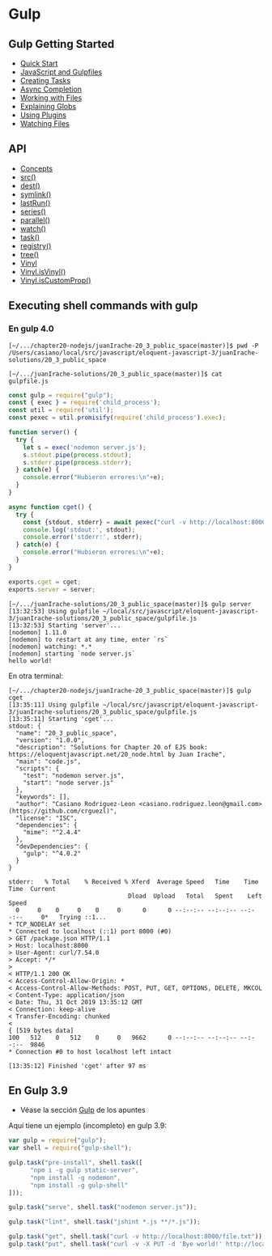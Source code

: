 # Gulp

## Gulp Getting Started

*   [Quick Start](https://gulpjs.com/docs/en/getting-started/quick-start)
*   [JavaScript and Gulpfiles](https://gulpjs.com/docs/en/getting-started/javascript-and-gulpfiles)
*   [Creating Tasks](https://gulpjs.com/docs/en/getting-started/creating-tasks)
*   [Async Completion](https://gulpjs.com/docs/en/getting-started/async-completion)
*   [Working with Files](https://gulpjs.com/docs/en/getting-started/working-with-files)
*   [Explaining Globs](https://gulpjs.com/docs/en/getting-started/explaining-globs)
*   [Using Plugins](https://gulpjs.com/docs/en/getting-started/using-plugins)
*   [Watching Files](https://gulpjs.com/docs/en/getting-started/watching-files)

## API

*   [Concepts](https://gulpjs.com/docs/en/api/concepts)
*   [src()](https://gulpjs.com/docs/en/api/src)
*   [dest()](https://gulpjs.com/docs/en/api/dest)
*   [symlink()](https://gulpjs.com/docs/en/api/symlink)
*   [lastRun()](https://gulpjs.com/docs/en/api/lastrun)
*   [series()](https://gulpjs.com/docs/en/api/series)
*   [parallel()](https://gulpjs.com/docs/en/api/parallel)
*   [watch()](https://gulpjs.com/docs/en/api/watch)
*   [task()](https://gulpjs.com/docs/en/api/task)
*   [registry()](https://gulpjs.com/docs/en/api/registry)
*   [tree()](https://gulpjs.com/docs/en/api/tree)
*   [Vinyl](https://gulpjs.com/docs/en/api/vinyl)
*   [Vinyl.isVinyl()](https://gulpjs.com/docs/en/api/vinyl-isvinyl)
*   [Vinyl.isCustomProp()](https://gulpjs.com/docs/en/api/vinyl-iscustomprop)


## Executing shell commands with gulp 

### En gulp 4.0

```
[~/.../chapter20-nodejs/juanIrache-20_3_public_space(master)]$ pwd -P
/Users/casiano/local/src/javascript/eloquent-javascript-3/juanIrache-solutions/20_3_public_space
```

```
[~/.../juanIrache-solutions/20_3_public_space(master)]$ cat gulpfile.js 
```

```js
const gulp = require("gulp");
const { exec } = require('child_process');
const util = require('util');
const pexec = util.promisify(require('child_process').exec);

function server() {
  try {
    let s = exec('nodemon server.js');
    s.stdout.pipe(process.stdout);
    s.stderr.pipe(process.stderr);
  } catch(e) {
    console.error("Hubieron errores:\n"+e);
  }
}

async function cget() {
  try {
    const {stdout, stderr} = await pexec("curl -v http://localhost:8000/package.json");
    console.log('stdout:', stdout);
    console.error('stderr:', stderr);
  } catch(e) {
    console.error("Hubieron errores:\n"+e);
  }
}

exports.cget = cget;
exports.server = server;
```

```
[~/.../juanIrache-solutions/20_3_public_space(master)]$ gulp server
[13:32:53] Using gulpfile ~/local/src/javascript/eloquent-javascript-3/juanIrache-solutions/20_3_public_space/gulpfile.js
[13:32:53] Starting 'server'...
[nodemon] 1.11.0
[nodemon] to restart at any time, enter `rs`
[nodemon] watching: *.*
[nodemon] starting `node server.js`
hello world!
```

En otra terminal:

```
[~/.../chapter20-nodejs/juanIrache-20_3_public_space(master)]$ gulp cget
[13:35:11] Using gulpfile ~/local/src/javascript/eloquent-javascript-3/juanIrache-solutions/20_3_public_space/gulpfile.js
[13:35:11] Starting 'cget'...
stdout: {
  "name": "20_3_public_space",
  "version": "1.0.0",
  "description": "Solutions for Chapter 20 of EJS book: https://eloquentjavascript.net/20_node.html by Juan Irache",
  "main": "code.js",
  "scripts": {
    "test": "nodemon server.js",
    "start": "node server.js"
  },
  "keywords": [],
  "author": "Casiano Rodriguez-Leon <casiano.rodriguez.leon@gmail.com> (https://github.com/crguezl)",
  "license": "ISC",
  "dependencies": {
    "mime": "^2.4.4"
  },
  "devDependencies": {
    "gulp": "^4.0.2"
  }
}

stderr:   % Total    % Received % Xferd  Average Speed   Time    Time     Time  Current
                                 Dload  Upload   Total   Spent    Left  Speed
  0     0    0     0    0     0      0      0 --:--:-- --:--:-- --:--:--     0*   Trying ::1...
* TCP_NODELAY set
* Connected to localhost (::1) port 8000 (#0)
> GET /package.json HTTP/1.1
> Host: localhost:8000
> User-Agent: curl/7.54.0
> Accept: */*
> 
< HTTP/1.1 200 OK
< Access-Control-Allow-Origin: *
< Access-Control-Allow-Methods: POST, PUT, GET, OPTIONS, DELETE, MKCOL
< Content-Type: application/json
< Date: Thu, 31 Oct 2019 13:35:12 GMT
< Connection: keep-alive
< Transfer-Encoding: chunked
< 
{ [519 bytes data]
100   512    0   512    0     0   9662      0 --:--:-- --:--:-- --:--:--  9846
* Connection #0 to host localhost left intact

[13:35:12] Finished 'cget' after 97 ms
```


## En Gulp 3.9

* Véase la sección [Gulp](https://casianorodriguezleon.gitbooks.io/ull-esit-1617/apuntes/gulp/) de los apuntes

Aquí tiene un ejemplo (incompleto) en gulp 3.9:

  ```js
  var gulp = require("gulp");
  var shell = require("gulp-shell");

  gulp.task("pre-install", shell.task([
        "npm i -g gulp static-server",
        "npm install -g nodemon",
        "npm install -g gulp-shell"
  ]));

  gulp.task("serve", shell.task("nodemon server.js"));

  gulp.task("lint", shell.task("jshint *.js **/*.js"));

  gulp.task("get", shell.task("curl -v http://localhost:8000/file.txt"));
  gulp.task("put", shell.task("curl -v -X PUT -d 'Bye world!' http://localhost:8000/file.txt"));
  ```
